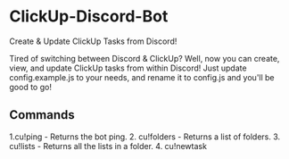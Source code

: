# ClickUp-Discord-Bot
Create &amp; Update ClickUp Tasks from Discord!

Tired of switching between Discord & ClickUp? Well, now you can create, view, and update ClickUp tasks from within Discord! Just update config.example.js to your needs, and rename it to config.js and you'll be good to go!

## Commands
1.cu!ping - Returns the bot ping.
2. cu!folders - Returns a list of folders.
3. cu!lists <folder id> - Returns all the lists in a folder.
4. cu!newtask <title> | <description> | <list> - Creates a new task in the specified list, ARGUMENTS MUST BE SEPARATED USING A PIPE!
